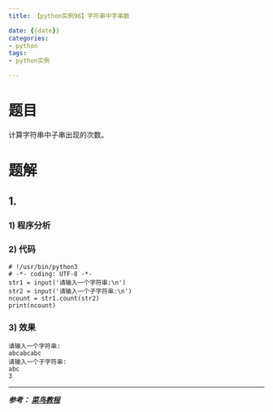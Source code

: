 ```yaml
---
title: 【python实例96】字符串中字串数

date: {{date}}
categories:
- python
tags:
- python实例

---
```

# 题目
计算字符串中子串出现的次数。

# 题解
## 1.
### 1) 程序分析
### 2) 代码

```
# !/usr/bin/python3
# -*- coding: UTF-8 -*-
str1 = input('请输入一个字符串:\n')
str2 = input('请输入一个子字符串:\n')
ncount = str1.count(str2)
print(ncount)

```

### 3) 效果
```
请输入一个字符串:
abcabcabc
请输入一个子字符串:
abc
3
```



---
***参考：
[菜鸟教程](https://www.runoob.com/python/python-100-examples.html)***
